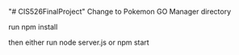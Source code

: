 "# CIS526FinalProject" 
Change to Pokemon GO Manager directory

run 
npm install

then either run
node server.js
or 
npm start
